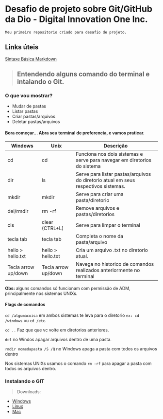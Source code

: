 # Desafio de projeto sobre Git/GitHub da Dio - Digital Innovation One Inc.

    Meu primeiro repositorio criado para desafio de projeto.

## Links úteis
[Sintaxe Básica Markdown](https://www.markdownguide.org/basic-syntax/)



> ## Entendendo alguns comando do terminal e intalando o Git.


### O que vou mostrar?
- Mudar de pastas
- Listar pastas
- Criar pastas/arquivos
- Deletar pastas/arquivos


#### Bora começar... Abra seu terminal de preferencia, e vamos praticar.

| Windows             | Unix                | Descrição                                                                          |
|---------------------|---------------------|------------------------------------------------------------------------------------|
| cd                  | cd                  | Funciona nos dois sistemas e serve para navegar em diretorios do sistema           |
| dir                 | ls                  | Serve para listar pastas/arquivos do diretorio atual em seus respectivos sistemas. |
| mkdir               | mkdir               | Serve para criar uma pasta/diretorio                                               |
| del/rmdir           | rm -rf              | Remove arquivos e pastas/diretorios                                                |
| cls                 | clear (CTRL+L)      | Serve para limpar o terminal                                                       |      
| tecla tab           | tecla tab           | Completa o nome da pasta/arquivo                                                   |
| hello > hello.txt   | hello > hello.txt   | Cria um arquivo .txt no diretorio atual.                                           |
| Tecla arrow up/down | Tecla arrow up/down | Navega no historico de comandos realizados anteriormente no terminal               |

**Obs:** alguns comandos só funcionam com permissão de ADM, principalmente nos sistemas UNIXs.

#### Flags de comandos

``cd /algumacoisa`` em ambos sistemas te leva para o diretorio ``ex: cd /windows`` ou ``cd /etc``.

``cd ..`` Faz que que vc volte em diretorios anteriores.

``del`` no Windos apagar arquivos dentro de uma pasta.

``rmdir nomedapasta /S /Q`` no Windows apaga a pasta com todos os arquivos dentro

Nos sistemas UNIXs usamos o comando ``rm -rf`` para apagar a pasta com todos os arquivos dentro.

### Instalando o GIT
> Downloads:
- [Windows](https://git-scm.com/download/win)
- [Linux](https://git-scm.com/download/linux)
- [Mac](https://git-scm.com/download/mac)